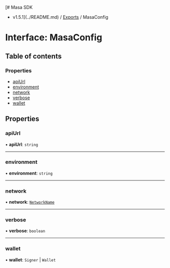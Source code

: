 [# Masa SDK
 - v1.5.1](../README.md) / [Exports](../modules.md) / MasaConfig

# Interface: MasaConfig

## Table of contents

### Properties

- [apiUrl](MasaConfig.md#apiurl)
- [environment](MasaConfig.md#environment)
- [network](MasaConfig.md#network)
- [verbose](MasaConfig.md#verbose)
- [wallet](MasaConfig.md#wallet)

## Properties

### apiUrl

• **apiUrl**: `string`

___

### environment

• **environment**: `string`

___

### network

• **network**: [`NetworkName`](../modules.md#networkname)

___

### verbose

• **verbose**: `boolean`

___

### wallet

• **wallet**: `Signer` \| `Wallet`
